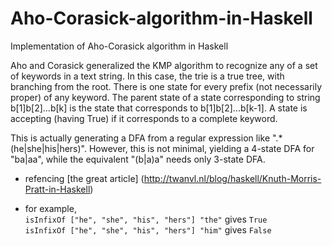 # Aho-Corasick-algorithm-in-Haskell
Implementation of Aho-Corasick algorithm in Haskell

Aho and Corasick generalized the KMP algorithm to recognize any of a set of keywords in a text string. In this case, the trie is a true tree, with branching from the root. There is one state for every prefix (not necessarily proper) of any keyword. The parent state of a state corresponding to string b[1]b[2]...b[k] is the state that corresponds to b[1]b[2]...b[k-1].
A state is accepting (having True) if it corresponds to a complete keyword.

This is actually generating a DFA from a regular expression like ".*(he|she|his|hers)". However, this is not minimal, yielding a 4-state DFA for "ba|aa", while the equivalent "(b|a)a" needs only 3-state DFA.

- refencing [the great article] (http://twanvl.nl/blog/haskell/Knuth-Morris-Pratt-in-Haskell)
 
- for example,  
`isInfixOf ["he", "she", "his", "hers"] "the"` gives `True`  
`isInfixOf ["he", "she", "his", "hers"] "him"` gives `False`  
